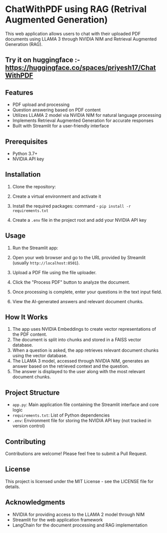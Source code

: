  # ChatWithPDF using RAG (Retrival Augmented Generation)

This web application allows users to chat with their uploaded PDF documents using LLAMA 3 through NVIDIA NIM and Retrieval Augmented Generation (RAG).

## Try it on huggingface :- https://huggingface.co/spaces/priyesh17/ChatWithPDF
## Features

- PDF upload and processing
- Question answering based on PDF content
- Utilizes LLAMA 2 model via NVIDIA NIM for natural language processing
- Implements Retrieval Augmented Generation for accurate responses
- Built with Streamlit for a user-friendly interface

## Prerequisites

- Python 3.7+
- NVIDIA API key

## Installation

1. Clone the repository:

2. Create a virtual environment and activate it

3. Install the required packages: command - `pip install -r requirements.txt`

4. Create a `.env` file in the project root and add your NVIDIA API key

## Usage

1. Run the Streamlit app:

2. Open your web browser and go to the URL provided by Streamlit (usually `http://localhost:8501`).

3. Upload a PDF file using the file uploader.

4. Click the "Process PDF" button to analyze the document.

5. Once processing is complete, enter your questions in the text input field.

6. View the AI-generated answers and relevant document chunks.

## How It Works

1. The app uses NVIDIA Embeddings to create vector representations of the PDF content.
2. The document is split into chunks and stored in a FAISS vector database.
3. When a question is asked, the app retrieves relevant document chunks using the vector database.
4. The LLAMA 3 model, accessed through NVIDIA NIM, generates an answer based on the retrieved context and the question.
5. The answer is displayed to the user along with the most relevant document chunks.

## Project Structure

- `app.py`: Main application file containing the Streamlit interface and core logic
- `requirements.txt`: List of Python dependencies
- `.env`: Environment file for storing the NVIDIA API key (not tracked in version control)

## Contributing

Contributions are welcome! Please feel free to submit a Pull Request.

## License

This project is licensed under the MIT License - see the LICENSE file for details.

## Acknowledgments

- NVIDIA for providing access to the LLAMA 2 model through NIM
- Streamlit for the web application framework
- LangChain for the document processing and RAG implementation
